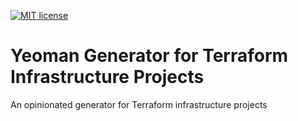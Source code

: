 [![MIT license](http://img.shields.io/badge/license-MIT-brightgreen.svg)](http://opensource.org/licenses/MIT)

# Yeoman Generator for Terraform Infrastructure Projects

An opinionated generator for Terraform infrastructure projects